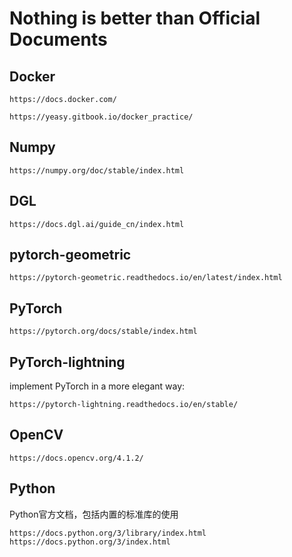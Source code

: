 # Nothing is better than Official Documents
## Docker
    https://docs.docker.com/
    
    https://yeasy.gitbook.io/docker_practice/
## Numpy

    https://numpy.org/doc/stable/index.html

## DGL
  
    https://docs.dgl.ai/guide_cn/index.html
    
## pytorch-geometric
    https://pytorch-geometric.readthedocs.io/en/latest/index.html
    
## PyTorch
    https://pytorch.org/docs/stable/index.html
## PyTorch-lightning
implement PyTorch in a more elegant way:
    
    https://pytorch-lightning.readthedocs.io/en/stable/
## OpenCV
    https://docs.opencv.org/4.1.2/

## Python
Python官方文档，包括内置的标准库的使用
  
    https://docs.python.org/3/library/index.html
    https://docs.python.org/3/index.html
    
